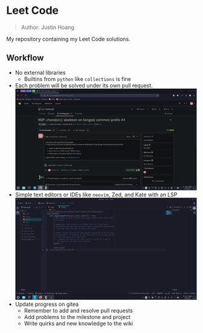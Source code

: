 # Leet Code

> Author: Justin Hoang

My repository containing my Leet Code solutions.

## Workflow

- No external libraries
  - Builtins from `python` like `collections` is fine
- Each problem will be solved under its own pull request.
  ![PR example](./public/Screenshot_20250720_191801.png)
- Simple text editors or IDEs like `neovim`, Zed, and Kate with an LSP
  ![Kate text editor](./public/Screenshot_20250720_192153.png)
- Update progress on gitea
  - Remember to add and resolve pull requests
  - Add problems to the milestone and project
  - Write quirks and new knowledge to the wiki
